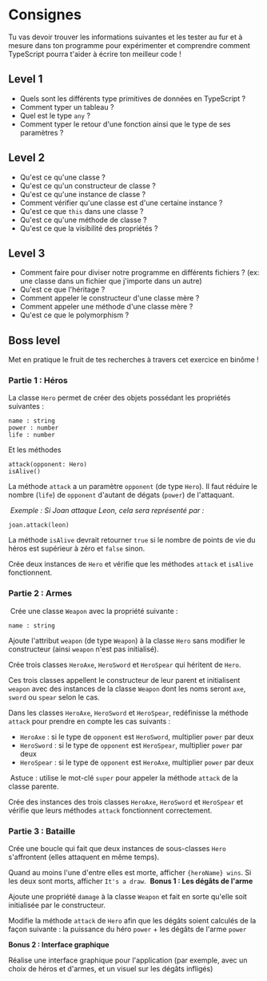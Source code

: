 
# Consignes

Tu vas devoir trouver les informations suivantes et les tester au fur et à mesure dans ton programme pour expérimenter et comprendre comment TypeScript pourra t'aider à écrire ton meilleur code !

## Level 1

- Quels sont les différents type primitives de données en TypeScript ? 
- Comment typer un tableau ? 
- Quel est le type `any` ?
- Comment typer le retour d'une fonction ainsi que le type de ses paramètres ? 

## Level 2

- Qu'est ce qu'une classe ? 
- Qu'est ce qu'un constructeur de classe ? 
- Qu'est ce qu'une instance de classe ?
- Comment vérifier qu'une classe est d'une certaine instance ?
- Qu'est ce que `this` dans une classe ?
- Qu'est ce qu'une méthode de classe ? 
- Qu'est ce que la visibilité des propriétés ? 

## Level 3

- Comment faire pour diviser notre programme en différents fichiers ? (ex: une classe dans un fichier que j'importe dans un autre) 
- Qu'est ce que l'héritage ? 
- Comment appeler le constructeur d'une classe mère ? 
- Comment appeler une méthode d'une classe mère ? 
- Qu'est ce que le polymorphism ? 


## Boss level 

Met en pratique le fruit de tes recherches à travers cet exercice en binôme !
### Partie 1 : Héros

La classe `Hero` permet de créer des objets possédant les propriétés suivantes :

    name : string
    power : number
    life : number

​Et les méthodes

    attack(opponent: Hero)
    isAlive()

​La méthode `attack` a un paramètre `opponent` (de type `Hero`). Il faut réduire le nombre (`life`) de `opponent` d'autant de dégats (`power`) de l'attaquant.

​
*Exemple : Si Joan attaque Leon, cela sera représenté par :*

    joan.attack(leon)

​La méthode `isAlive` devrait retourner `true` si le nombre de points de vie du héros est supérieur à zéro et `false` sinon.

Crée deux instances de `Hero` et vérifie que les méthodes `attack` et `isAlive` fonctionnent.

### Partie 2 : Armes
​
Crée une classe `Weapon` avec la propriété suivante :

    name : string

Ajoute l'attribut `weapon` (de type `Weapon`) à la classe `Hero` sans modifier le constructeur (ainsi `weapon` n'est pas initialisé).

Crée trois classes `HeroAxe`, `HeroSword` et `HeroSpear` qui héritent de `Hero`.

Ces trois classes appellent le constructeur de leur parent et initialisent `weapon` avec des instances de la classe `Weapon` dont les noms seront `axe`, `sword` ou `spear` selon le cas.

Dans les classes `HeroAxe`, `HeroSword` et `HeroSpear`, redéfinisse la méthode `attack` pour prendre en compte les cas suivants :

- `HeroAxe` : si le type de `opponent` est `HeroSword`, multiplier `power` par deux
- `HeroSword` : si le type de `opponent` est `HeroSpear`, multiplier `power` par deux
- `HeroSpear` : si le type de `opponent` est `HeroAxe`, multiplier `power` par deux

​
Astuce : utilise le mot-clé `super` pour appeler la méthode `attack` de la classe parente.

Crée des instances des trois classes `HeroAxe`, `HeroSword` et `HeroSpear` et vérifie que leurs méthodes `attack` fonctionnent correctement.
​
### Partie 3 : Bataille

Crée une boucle qui fait que deux instances de sous-classes `Hero` s'affrontent (elles attaquent en même temps).

Quand au moins l'une d'entre elles est morte, afficher `{heroName} wins`. Si les deux sont morts, afficher `It's a draw`.
​
**Bonus 1 : Les dégâts de l'arme**

Ajoute une propriété `damage` à la classe `Weapon` et fait en sorte qu'elle soit initialisée par le constructeur.

Modifie la méthode `attack` de `Hero` afin que les dégâts soient calculés de la façon suivante : la puissance du héro `power` + les dégâts de l'arme `power`

**Bonus 2 : Interface graphique**

Réalise une interface graphique pour l'application (par exemple, avec un choix de héros et d'armes, et un visuel sur les dégâts infligés)